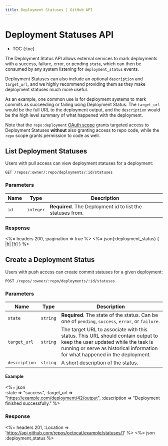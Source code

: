 ```yaml
---
title: Deployment Statuses | GitHub API
---
```


# Deployment Statuses API

* TOC
{:toc}

The Deployment Status API allows external services to mark deployments with a
success, failure, error, or pending `state`, which can then be consumed by any
system listening for `deployment_status` events.

Deployment Statuses can also include an optional `description` and `target_url`, and
we highly recommend providing them as they make deployment statuses much more
useful.

As an example, one common use is for deployment systems to mark commits as
succeeding or failing using Deployment Status.  The `target_url` would be the
full URL to the deployment output, and the `description` would be the high
level summary of what happened with the deployment.

Note that the `repo:deployment` [OAuth scope](/v3/oauth/#scopes) grants
targeted access to Deployment Statuses **without** also granting access to repo
code, while the `repo` scope grants permission to code as well.

## List Deployment Statuses

Users with pull access can view deployment statuses for a deployment:

    GET /repos/:owner/:repo/deployments/:id/statuses

### Parameters

Name | Type | Description
-----|------|--------------
`id` |`integer`| **Required**. The Deployment id to list the statuses from.


### Response

<%= headers 200, :pagination => true %>
<%= json(:deployment_status) { |h| [h] } %>

## Create a Deployment Status

Users with push access can create commit statuses for a given deployment:

    POST /repos/:owner/:repo/deployments/:id/statuses

### Parameters

Name | Type | Description
-----|------|--------------
`state`|`string` | **Required**. The state of the status. Can be one of `pending`, `success`, `error`, or `failure`.
`target_url`|`string` | The target URL to associate with this status.  This URL should contain output to keep the user updated while the task is running or serve as historical information for what happened in the deployment.
`description`|`string` | A short description of the status.

#### Example

<%= json \
  :state       => "success",
  :target_url  => "https://example.com/deployment/42/output",
  :description => "Deployment finished successfully."
%>

### Response

<%= headers 201,
      :Location =>
'https://api.github.com/repos/octocat/example/statuses/1' %>
<%= json :deployment_status %>
